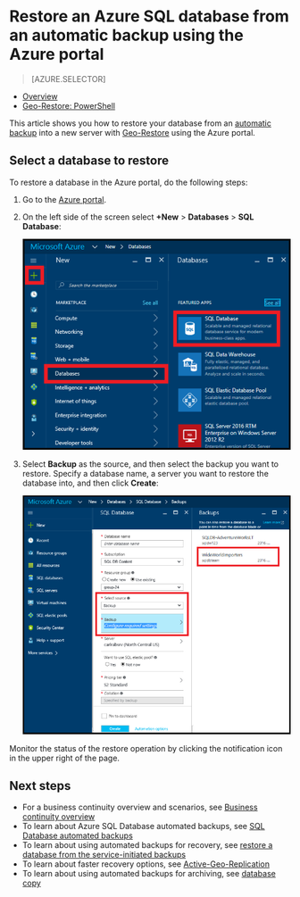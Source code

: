 <properties
	pageTitle="Restore an Azure SQL database from an automatic backup (Azure portal) | Microsoft Azure"
	description="Restore an Azure SQL database from an automatic backup (Azure portal)."
	services="sql-database"
	documentationCenter=""
	authors="stevestein"
	manager="jhubbard"
	editor=""/>

<tags
	ms.service="sql-database"
	ms.devlang="NA"
	ms.date="10/18/2016"
	ms.author="sstein"
	ms.workload="NA"
	ms.topic="article"
	ms.tgt_pltfrm="NA"/>


# Restore an Azure SQL database from an automatic backup using the Azure portal


> [AZURE.SELECTOR]
- [Overview](sql-database-recovery-using-backups.md#geo-restore)
- [Geo-Restore: PowerShell](sql-database-geo-restore-powershell.md)

This article shows you how to restore your database from an [automatic backup](sql-database-automated-backups.md) into a new server with [Geo-Restore](sql-database-recovery-using-backups/.md#geo-restore) using the Azure portal.

## Select a database to restore

To restore a database in the Azure portal, do the following steps:

1.	Go to the [Azure portal](https://portal.azure.com).
2.  On the left side of the screen select **+New** > **Databases** > **SQL Database**:

    ![Restore an Azure SQL database](./media/sql-database-geo-restore-portal/new-sql-database.png)

3.  Select **Backup** as the source, and then select the backup you want to restore. Specify a database name, a server you want to restore the database into, and then click **Create**:
  
    ![Restore an Azure SQL database](./media/sql-database-geo-restore-portal/geo-restore.png)

Monitor the status of the restore operation by clicking the notification icon in the upper right of the page. 


## Next steps

- For a business continuity overview and scenarios, see [Business continuity overview](sql-database-business-continuity.md)
- To learn about Azure SQL Database automated backups, see [SQL Database automated backups](sql-database-automated-backups.md)
- To learn about using automated backups for recovery, see [restore a database from the service-initiated backups](sql-database-recovery-using-backups.md)
- To learn about faster recovery options, see [Active-Geo-Replication](sql-database-geo-replication-overview.md)  
- To learn about using automated backups for archiving, see [database copy](sql-database-copy.md)
